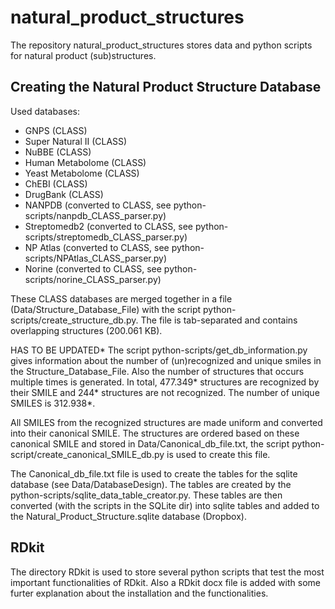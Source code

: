 # natural_product_structures
The repository natural_product_structures stores data and python scripts for natural product (sub)structures.



## Creating the Natural Product Structure Database
Used databases:
- GNPS (CLASS)
- Super Natural II (CLASS)         
- NuBBE (CLASS)
- Human Metabolome (CLASS)
- Yeast Metabolome (CLASS)
- ChEBI (CLASS)
- DrugBank (CLASS)
- NANPDB (converted to CLASS, see python-scripts/nanpdb_CLASS_parser.py)
- Streptomedb2 (converted to CLASS, see python-scripts/streptomedb_CLASS_parser.py)
- NP Atlas (converted to CLASS, see python-scripts/NPAtlas_CLASS_parser.py)
- Norine (converted to CLASS, see python-scripts/norine_CLASS_parser.py)

These CLASS databases are merged together in a file (Data/Structure_Database_File) with the script python-scripts/create_structure_db.py. The file is tab-separated and contains overlapping structures (200.061 KB).

HAS TO BE UPDATED*
The script python-scripts/get_db_information.py gives information about the number of (un)recognized and unique smiles in the Structure_Database_File. Also the number of structures that occurs multiple times is generated. In total, 477.349* structures are recognized by their SMILE and 244* structures are not recognized. The number of unique SMILES is 312.938*.

All SMILES from the recognized structures are made uniform and converted into their canonical SMILE. The structures are ordered based on these canonical SMILE and stored in Data/Canonical_db_file.txt, the script python-script/create_canonical_SMILE_db.py is used to create this file.

The Canonical_db_file.txt file is used to create the tables for the sqlite database (see Data/DatabaseDesign). The tables are created by the python-scripts/sqlite_data_table_creator.py. These tables are then converted (with the scripts in the SQLite dir) into sqlite tables and added to the Natural_Product_Structure.sqlite database (Dropbox).

## RDkit
The directory RDkit is used to store several python scripts that test the most important functionalities of RDkit. Also a RDkit docx file is added with some furter explanation about the installation and the functionalities. 
